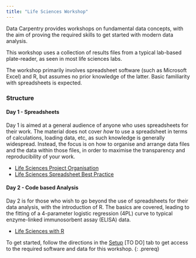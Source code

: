 ```yaml
---
title: "Life Sciences Workshop"
---
```


Data Carpentry provides workshops on fundamental data concepts, with the aim of proving the required skills to get started with modern data analysis.

This workshop uses a collection of results files from a typical lab-based plate-reader, as seen in most life sciences labs. 

The workshop primarily involves spreadsheet software (such as Microsoft Excel) and R, but assumes no prior knowledge of the latter. Basic familiarity with spreadsheets is expected.

### Structure

#### Day 1 - Spreadsheets

Day 1 is aimed at a general audience of anyone who uses spreadsheets for their work. The material does not cover *how* to use a spreadsheet in terms of calculations, loading data, etc, as such 
knowledge is generally widespread. Instead, the focus is on how to organise and arrange data files and the data within those files, in order to maximise the transparency and reproducibility of your work.

- [Life Sciences Project Organisation](https://github.com/RobHarrand/life-sciences-project-organisation)
- [Life Sciences Spreadsheet Best Practice](https://github.com/RobHarrand/life-sciences-spreadsheet-best-practice)


#### Day 2 - Code based Analysis

Day 2 is for those who wish to go beyond the use of spreadsheets for their data analysis, with the introduction of R. The basics are covered, leading
to the fitting of a 4-parameter logistic regression (4PL) curve to typical enzyme-linked immunosorbent assay (ELISA) data.

- [Life Sciences with R](https://github.com/RobHarrand/life-sciences-with-r)



To get started, follow the directions in the [Setup](setup.html) [TO DO] tab to get access to the required software and data for this workshop. {: .prereq}